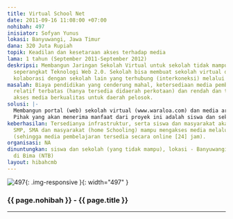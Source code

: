 ```yaml
---
title: Virtual School Net
date: 2011-09-16 11:08:00 +07:00
nohibah: 497
inisiator: Sofyan Yunus
lokasi: Banyuwangi, Jawa Timur
dana: 320 Juta Rupiah
topik: Keadilan dan kesetaraan akses terhadap media
lama: 1 tahun (September 2011-September 2012)
deskripsi: Membangun Jaringan Sekolah Virtual untuk sekolah tidak mampu dengan menggunakan
  seperangkat Teknologi Web 2.0. Sekolah bisa membuat sekolah virtual dan dan melakukan
  kolaborasi dengan sekolah lain yang terhubung (interkoneksi) melalui internet (web).
masalah: Biaya pendidikan yang cenderung mahal, ketersediaan media pembelajaran yang
  relatif terbatas (hanya tersedia didaerah perkotaan) dan rendah dan tidak meratannya
  akses media berkualitas untuk daerah pelosok.
solusi: |-
  Membangun portal (web) sekolah virtual (www.waraloa.com) dan media archive (inovasive.com (bse.inovasive.com dll), membuat jaringan web dan melakukan interkoneksi (life feed). Memberikan pelatihan secara berkala pada sekolah-sekolah yang daya aksesnya rendah.
  Pihak yang akan menerima manfaat dari proyek ini adalah siswa dan sekolah (yang tidak mampu), lokasi: Banyuwangi dan sebagian di Bima (NTB)
keberhasilan: Tersedianya infrastruktur, serta siswa dan masyarakat akademik (SD,
  SMP, SMA dan masyarakat (home Schooling) mampu mengakses media melalui layanan portal
  (sehingga media pembelajaran tersedia secara online [24] jam).
organisasi: NA
dinuntungkan: siswa dan sekolah (yang tidak mampu), lokasi - Banyuwangi dan sebagian
  di Bima (NTB)
layout: hibahcmb
---
```


![497](/static/img/hibahcmb/497.png){: .img-responsive }{: width="497" }

### {{ page.nohibah }} - {{ page.title }}

---

